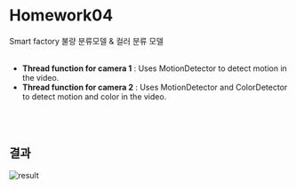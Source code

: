 # Homework04
Smart factory 불량 분류모델 & 컬러 분류 모델<br><br>

* **Thread function for camera 1** : Uses MotionDetector to detect motion in the video.<br>
* **Thread function for camera 2** : Uses MotionDetector and ColorDetector to detect motion and color in the video.

<br><br>

## 결과
![result](https://cdn.discordapp.com/attachments/1247775254416326708/1257940016118759504/result.png?ex=66863b6f&is=6684e9ef&hm=2ec93dabcd745e935dd55daf8307df521a23062b045f81eca9c94c07ab30d4f1&)

<br>

